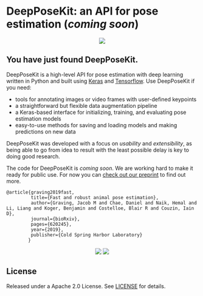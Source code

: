DeepPoseKit: an API for pose estimation (*coming soon*)
============

<p align="center">
<img src="https://github.com/jgraving/jgraving.github.io/blob/master/files/images/Figure1video1.gif" max-height:256px>
</p>


You have just found DeepPoseKit.
------------
DeepPoseKit is a high-level API for pose estimation with deep learning written in Python and built using [Keras](https://github.com/keras-team/keras) and [Tensorflow](https://github.com/tensorflow/tensorflow). Use DeepPoseKit if you need:

- tools for annotating images or video frames with user-defined keypoints
- a straightforward but flexible data augmentation pipeline
- a Keras-based interface for initializing, training, and evaluating pose estimation models
- easy-to-use methods for saving and loading models and making predictions on new data

DeepPoseKit was developed with a focus on *usability* and *extensibility*, as being able to go from idea to result with the least possible delay is key to doing good research.

The code for DeepPoseKit is *coming soon*. We are working hard to make it ready for public use. For now you can [check out our preprint](https://www.biorxiv.org/content/10.1101/620245v3) to find out more.

    @article{graving2019fast,
             title={Fast and robust animal pose estimation},
             author={Graving, Jacob M and Chae, Daniel and Naik, Hemal and Li, Liang and Koger, Benjamin and Costelloe, Blair R and Couzin, Iain D},
             journal={bioRxiv},
             pages={620245},
             year={2019},
             publisher={Cold Spring Harbor Laboratory}
            }

<p align="center">
<img src="https://github.com/jgraving/jgraving.github.io/blob/master/files/images/zebra.gif" max-height:256px>
<img src="https://github.com/jgraving/jgraving.github.io/blob/master/files/images/locust.gif" max-height:256px>
</p>

License
------------
Released under a Apache 2.0 License. See [LICENSE](https://github.com/jgraving/deepposekit/blob/master/LICENSE) for details.
